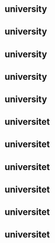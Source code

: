 # university
# university
# university
# university
# university
# universitet
# universitet
# universitet
# universitet
# universitet
# universitet

